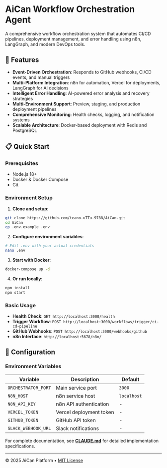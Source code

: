 # AiCan Workflow Orchestration Agent

A comprehensive workflow orchestration system that automates CI/CD pipelines, deployment management, and error handling using n8n, LangGraph, and modern DevOps tools.

## 🚀 Features

- **Event-Driven Orchestration**: Responds to GitHub webhooks, CI/CD events, and manual triggers
- **Multi-Platform Integration**: n8n for automation, Vercel for deployments, LangGraph for AI decisions
- **Intelligent Error Handling**: AI-powered error analysis and recovery strategies
- **Multi-Environment Support**: Preview, staging, and production deployment pipelines
- **Comprehensive Monitoring**: Health checks, logging, and notification systems
- **Scalable Architecture**: Docker-based deployment with Redis and PostgreSQL

## 📋 Quick Start

### Prerequisites

- Node.js 18+
- Docker & Docker Compose
- Git

### Environment Setup

1. **Clone and setup**:
```bash
git clone https://github.com/teano-uTTu-9788/AiCan.git
cd AiCan
cp .env.example .env
```

2. **Configure environment variables**:
```bash
# Edit .env with your actual credentials
nano .env
```

3. **Start with Docker**:
```bash
docker-compose up -d
```

4. **Or run locally**:
```bash
npm install
npm start
```

### Basic Usage

- **Health Check**: `GET http://localhost:3000/health`
- **Trigger Workflow**: `POST http://localhost:3000/workflows/trigger/ci-cd-pipeline`
- **GitHub Webhooks**: `POST http://localhost:3000/webhooks/github`
- **n8n Interface**: `http://localhost:5678/n8n/`

## 🔧 Configuration

### Environment Variables

| Variable | Description | Default |
|----------|-------------|---------|
| `ORCHESTRATOR_PORT` | Main service port | `3000` |
| `N8N_HOST` | n8n service host | `localhost` |
| `N8N_API_KEY` | n8n API authentication | - |
| `VERCEL_TOKEN` | Vercel deployment token | - |
| `GITHUB_TOKEN` | GitHub API token | - |
| `SLACK_WEBHOOK_URL` | Slack notifications | - |

For complete documentation, see **[CLAUDE.md](./CLAUDE.md)** for detailed implementation specifications.

---

&copy; 2025 AiCan Platform &bull; [MIT License](https://gh.io/mit)

